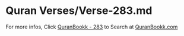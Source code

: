 # Quran Verses/Verse-283.md 

For more infos, Click [QuranBookk - 283](https://www.quranbookk.com/quran/search?q=283) to Search at [QuranBookk.com](http://quranbookk.com/)